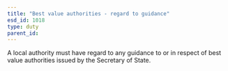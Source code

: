 ```yaml
---
title: "Best value authorities - regard to guidance"
esd_id: 1018
type: duty
parent_id:  
---
```


A local authority must have regard to any guidance to or in respect of best value authorities issued by the Secretary of State.

